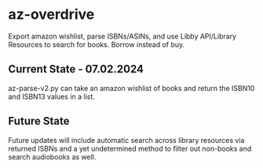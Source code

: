 # az-overdrive
Export amazon wishlist, parse ISBNs/ASINs, and use Libby API/Library Resources to search for books. Borrow instead of buy.

## Current State - 07.02.2024
az-parse-v2.py can take an amazon wishlist of books and return the ISBN10 and ISBN13 values in a list.

## Future State
Future updates will include automatic search across library resources via returned ISBNs and a yet undetermined method to filter out non-books and search audiobooks as well. 
